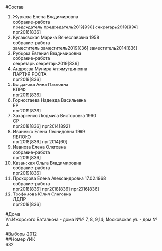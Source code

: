 #Состав  
1. Журкова Елена Владимировна  
    собрание-работа  
    председатель председатель2019[836] секретарь2018[836] прг2016[836]  
2. Кулаковская Марина Вячеславовна 1958  
    собрание-работа  
    заместитель заместитель2019[836] заместитель2014[836]  
3. Рубцова Евгения Владимировна  
    собрание-работа  
    секретарь секретарь2019[836]  
4. Андреева Мунира Аглямутдиновна  
    ПАРТИЯ РОСТА  
    прг2019[836]  
5. Богданова Анна Павловна  
    КПРФ  
    прг2019[836]  
6. Горностаева Надежда Васильевна  
    ЕР  
    прг2019[836]  
7. Захарченко Людмила Викторовна 1960  
    СР  
    прг2018[836] прг2014[892]  
8. Иваненко Елена Леонидовна 1969  
    ЯБЛОКО  
    прг2018[836] прг2014[60]  
9. Иванова Елена Олеговна  
    собрание-работа  
    прг2019[836]  
10. Казанская Ольга Владимировна  
    собрание-работа  
    прг2019[836]  
11. Прохорова Елена Александровна 17.02.1968  
    собрание-работа  
    прг2018[836] прг2018[836] прг2016[836]  
12. Трофимова Юлия Олеговна  
    ЛДПР  
    прг2019[836]  

#Дома  
Ул.Ижорского Батальона - дома №№ 7, 8, 9,14; Московская ул. - дом № 3.  
  
#Выборы-2012  
##Номер УИК  
632  
